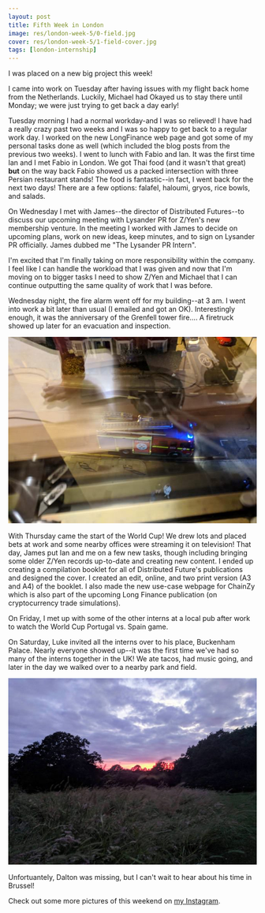 ```yaml
---
layout: post
title: Fifth Week in London
image: res/london-week-5/0-field.jpg
cover: res/london-week-5/1-field-cover.jpg
tags: [london-internship]
---
```


I was placed on a new big project this week!

I came into work on Tuesday after having issues with my flight back home from the Netherlands. Luckily, Michael had Okayed us to stay there until Monday; we were just trying to get back a day early!

Tuesday morning I had a normal workday-and I was so relieved! I have had a really crazy past two weeks and I was so happy to get back to a regular work day. I worked on the new LongFinance web page and got some of my personal tasks done as well (which included the blog posts from the previous two weeks).
I went to lunch with Fabio and Ian. It was the first time Ian and I met Fabio in London. We got Thai food (and it wasn't that great) **but** on the way back Fabio showed us a packed intersection with three Persian restaurant stands! The food is fantastic--in fact, I went back for the next two days! There are a few options: falafel, haloumi, gryos, rice bowls, and salads.
 
On Wednesday I met with James--the director of Distributed Futures--to discuss our upcoming meeting with Lysander PR for Z/Yen's new membership venture. In the meeting I worked with James to decide on upcoming plans, work on new ideas, keep minutes, and to sign on Lysander PR officially. James dubbed me "The Lysander PR Intern". 

I'm excited that I'm finally taking on more responsibility within the company. I feel like I can handle the workload that I was given and now that I'm moving on to bigger tasks I need to show Z/Yen and Michael that I can continue outputting the same quality of work that I was before.

Wednesday night, the fire alarm went off for my building--at 3 am. I went into work a bit later than usual (I emailed and got an OK). Interestingly enough, it was the anniversary of the Grenfell tower fire.... A firetruck showed up later for an evacuation and inspection.

![A firetruck that showed up later that night for an evacuation and inspection.](../res/london-week-5/2-firetruck.jpg)

With Thursday came the start of the World Cup! We drew lots and placed bets at work and some nearby offices were streaming it on television! 
That day, James put Ian and me on a few new tasks, though including bringing some older Z/Yen records up-to-date and creating new content. I ended up creating a compilation booklet for all of Distributed Future's publications and designed the cover. I created an edit, online, and two print version (A3 and A4) of the booklet. I also made the new use-case webpage for ChainZy which is also part of the upcoming Long Finance publication (on cryptocurrency trade simulations).

On Friday, I met up with some of the other interns at a local pub after work to watch the World Cup Portugal vs. Spain game.

On Saturday, Luke invited all the interns over to his place, Buckenham Palace. Nearly everyone showed up--it was the first time we've had so many of the interns together in the UK! We ate tacos, had music going, and later in the day we walked over to a nearby park and field.

![A field in the nearby park](../res/london-week-5/3-wheat.jpg)

Unfortuantely, Dalton was missing, but I can't wait to hear about his time in Brussel!

Check out some more pictures of this weekend on [my Instagram](https://www.instagram.com/nishnha/).